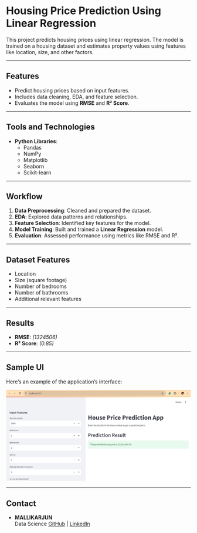# Housing Price Prediction Using Linear Regression

This project predicts housing prices using linear regression. The model is trained on a housing dataset and estimates property values using features like location, size, and other factors.

---

## Features

- Predict housing prices based on input features.
- Includes data cleaning, EDA, and feature selection.
- Evaluates the model using **RMSE** and **R² Score**.

---

## Tools and Technologies

- **Python Libraries**:
  - Pandas
  - NumPy
  - Matplotlib
  - Seaborn
  - Scikit-learn

---

## Workflow

1. **Data Preprocessing**: Cleaned and prepared the dataset.
2. **EDA**: Explored data patterns and relationships.
3. **Feature Selection**: Identified key features for the model.
4. **Model Training**: Built and trained a **Linear Regression** model.
5. **Evaluation**: Assessed performance using metrics like RMSE and R².

---

## Dataset Features

- Location
- Size (square footage)
- Number of bedrooms
- Number of bathrooms
- Additional relevant features

---

## Results

- **RMSE**: _(1324506)_
- **R² Score**: _(0.85)_

---

## Sample UI

Here’s an example of the application’s interface:

![Sample UI](Housing_Price.png)

---

## Contact

- **MALLIKARJUN**  
  Data Science
  [GitHub](https://github.com/Mallikarjun-B-Patil) | [LinkedIn](https://www.linkedin.com/in/mallikarjunpatil4472/)
